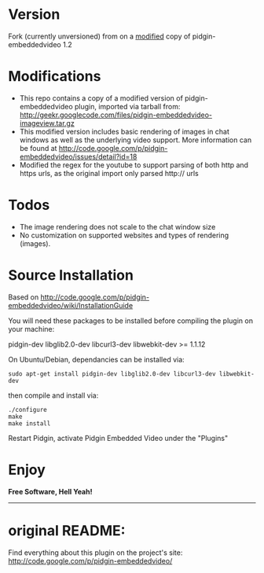 # Version

Fork (currently unversioned) from on a [modified](#Modifications) copy of pidgin-embeddedvideo 1.2


# Modifications

- This repo contains a copy of a modified version of pidgin-embeddedvideo plugin, imported via tarball from: http://geekr.googlecode.com/files/pidgin-embeddedvideo-imageview.tar.gz
- This modified version includes basic rendering of images in chat windows as well as the underlying video support. More information can be found at http://code.google.com/p/pidgin-embeddedvideo/issues/detail?id=18
- Modified the regex for the youtube to support parsing of both http and https urls, as the original import only parsed http:// urls

# Todos

- The image rendering does not scale to the chat window size
- No customization on supported websites and types of rendering (images).
 

# Source Installation

Based on http://code.google.com/p/pidgin-embeddedvideo/wiki/InstallationGuide

You will need these packages to be installed before compiling the plugin on your machine:

pidgin-dev
libglib2.0-dev
libcurl3-dev
libwebkit-dev >= 1.1.12

On Ubuntu/Debian, dependancies can be installed via:

```
sudo apt-get install pidgin-dev libglib2.0-dev libcurl3-dev libwebkit-dev
```

then compile and install via:

```
./configure
make
make install
```

Restart Pidgin, activate Pidgin Embedded Video under the "Plugins"

# Enjoy

**Free Software, Hell Yeah!**

------------------

# original README:

Find everything about this plugin on the project's site:
http://code.google.com/p/pidgin-embeddedvideo/
